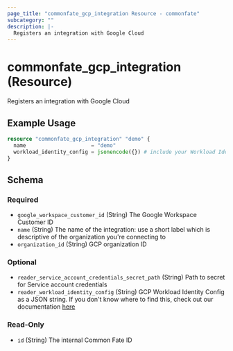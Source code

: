```yaml
---
page_title: "commonfate_gcp_integration Resource - commonfate"
subcategory: ""
description: |-
  Registers an integration with Google Cloud
---
```


# commonfate_gcp_integration (Resource)

Registers an integration with Google Cloud



## Example Usage

```terraform
resource "commonfate_gcp_integration" "demo" {
  name                     = "demo"
  workload_identity_config = jsonencode({}) # include your Workload Identity Federation config here
}
```


<!-- schema generated by tfplugindocs -->
## Schema

### Required

- `google_workspace_customer_id` (String) The Google Workspace Customer ID
- `name` (String) The name of the integration: use a short label which is descriptive of the organization you're connecting to
- `organization_id` (String) GCP organization ID

### Optional

- `reader_service_account_credentials_secret_path` (String) Path to secret for Service account credentials
- `reader_workload_identity_config` (String) GCP Workload Identity Config as a JSON string. If you don't know where to find this, check out our documentation [here](https://enterprise.docs.commonfate.io/deploy)

### Read-Only

- `id` (String) The internal Common Fate ID

